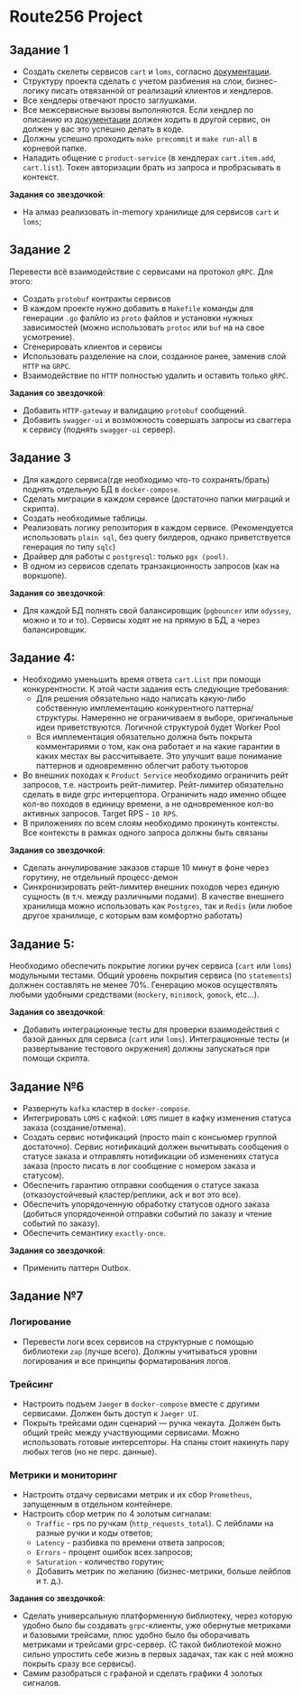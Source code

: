 # Route256 Project

## Задание 1

- Создать скелеты сервисов `cart` и `loms`, согласно [документации](docs/README.md).
- Структуру проекта сделать с учетом разбиения на слои, бизнес-логику писать отвязанной от реализаций клиентов и хендлеров.
- Все хендлеры отвечают просто заглушками.
- Все межсервисные вызовы выполняются. Если хендлер по описанию из [документации](docs/README.md) должен ходить в другой сервис, он должен у вас это успешно делать в коде.
- Должны успешно проходить `make precommit` и `make run-all` в корневой папке.
- Наладить общение с `product-service` (в хендлерах `cart.item.add`, `cart.list`). Токен авторизации брать из запроса и пробрасывать в контекст.
  
**Задания со звездочкой**:
- На алмаз реализовать in-memory хранилище для сервисов `cart` и `loms`;

## Задание 2
Перевести всё взаимодействие c сервисами на протокол `gRPC`.
Для этого:
- Создать `protobuf` контракты сервисов
- В каждом проекте нужно добавить в `Makefile` команды для генерации `.go` фалйло из `proto` файлов и установки нужных зависимостей (можно использовать `protoc` или `buf` на на свое усмотрение).
- Сгенерировать клиентов и сервисы
- Использовать разделение на слои, созданное ранее, заменив слой `HTTP` на `GRPC`.
- Взаимодействие по `HTTP` полностью удалить и оставить только `gRPC`.

**Задания со звездочкой**:
- Добавить `HTTP-gateway` и валидацию `protobuf` сообщений.
- Добавить `swagger-ui` и возможность совершать запросы из сваггера к сервису (поднять `swagger-ui` сервер).

## Задание 3

- Для каждого сервиса(где необходимо что-то сохранять/брать) поднять отдельную БД в `docker-compose`.
- Сделать миграции в каждом сервисе (достаточно папки миграций и скрипта).
- Создать необходимые таблицы.
- Реализовать логику репозитория в каждом сервисе. (Рекомендуется использовать `plain sql`, без query билдеров, однако приветствуется генерация по типу `sqlc`)
- Драйвер для работы с `postgresql`: только `pgx (pool)`.
- В одном из сервисов сделать транзакционность запросов (как на воркшопе).

**Задания со звездочкой**:
- Для каждой БД полнять свой балансировщик (`pgbouncer` или `odyssey`, можно и то и то). Сервисы ходят не на прямую в БД, а через балансировщик.

## Задание 4:
- Необходимо уменьшить время ответа `cart.List` при помощи конкурентности. К этой части задания есть следующие требования:
   - Для решения обязательно надо написать какую-либо собственную имплементацию конкурентного паттерна/структуры. Намеренно не ограничиваем в выборе, оригинальные идеи приветствуются. Логичной структурой будет Worker Pool
   - Вся имплементация обязательно должна быть покрыта комментариями о том, как она работает и на какие гарантии в каких местах вы рассчитываете. Это улучшит ваше понимание паттернов и одновременно облегчит работу тьюторов
- Во внешних походах к `Product Service` необходимо ограничить рейт запросов, т.е. настроить рейт-лимитер. Рейт-лимитер обязательно сделать в виде grpc интерцептора. Ограничить надо именно общее кол-во походов в единицу времени, а не одновременное кол-во активных запросов. Target RPS - `10 RPS`.
- В приложениях по всем слоям необходимо прокинуть контексты. Все контексты в рамках одного запроса должны быть связаны

**Задания со звездочкой**:
- Сделать аннулирование заказов старше 10 минут в фоне через горутину, не отдельный процесс-демон
- Синхронизировать рейт-лимитер внешних походов через единую сущность (в т.ч. между различными подами). В качестве внешнего хранилища можно использовать как `Postgres`, так и `Redis` (или любое другое хранилище, с которым вам комфортно работать)

## Задание 5:

Необходимо обеспечить покрытие логики ручек сервиса (`cart` или `loms`) модульными тестами. Общий уровень покрытия сервиса (по `statements`) должнен составлять не менее 70%.
Генерацию моков осуществлять любыми удобными средствами (`mockery`, `minimock`, `gomock`, etc...).

**Задания со звездочкой**:
- Добавить интеграционные тесты для проверки взаимодействия с базой данных для сервиса (`cart` или `loms`). Интеграционные тесты (и развертывание тестового окружения) должны запускаться при помощи скрипта.

## Задание №6

- Развернуть `kafka` кластер в `docker-compose`.
- Интегрировать `LOMS` с кафкой: `LOMS` пишет в кафку изменения статуса заказа (создание/отмена).
- Создать сервис нотификаций (просто main с консьюмер группой достаточно). Сервис нотификаций должен вычитывать сообщения о статусе заказа и отправлять нотификации об изменениях статуса заказа (просто писать в лог сообщение с номером заказа и статусом).
- Обеспечить гарантию отправки сообщения о статусе заказа (отказоустойчевый кластер/реплики, ack и вот это все).
- Обеспечить упорядоченную обработку статусов одного заказа (добиться упорядоченной отправки событий по заказу и чтение событий по заказу).
- Обеспечить семантику `exactly-once`.
   
**Задания со звездочкой**:
- Применить паттерн Outbox.

## Задание №7

### Логирование
- Перевести логи всех сервисов на структурные с помощью библиотеки `zap` (лучше всего). Должны учитываться уровни логирования и все принципы форматирования логов.

### Трейсинг
- Настроить подъем `Jaeger` в `docker-compose` вместе с другими сервисами. Должен быть доступ к `Jaeger UI`.
- Покрыть трейсами один сценарий — ручка чекаута. Должен быть общий трейс между участвующими сервисами. Можно использовать готовые интерсепторы. На спаны стоит накинуть пару любых тегов (но не перс. данные).

### Метрики и мониторинг
- Настроить отдачу сервисами метрик и их сбор `Prometheus`, запущенным в отдельном контейнере.
- Настроить сбор метрик по 4 золотым сигналам:
   - `Traffic` - rps по ручкам (`http_requests_total`). С лейблами на разные ручки и коды ответов;
   - `Latency` - разбивка по времени ответа запросов;
   - `Errors` - процент ошибок всех запросов;
   - `Saturation` - количество горутин;
   - Добавить метрик по желанию (бизнес-метрики, больше лейблов и т. д.).

**Задания со звездочкой**:
- Сделать универсальную платформенную библиотеку, через которую удобно было бы создавать `grpc`-клиенты, уже обернутые метриками и базовыми трейсами, плюс удобно было бы оборачивать метриками и трейсами grpc-сервер. (С такой библиотекой можно сильно упростить себе жизнь в первых задачах, так как с ней можно покрыть сразу все сервисы).
- Самим разобраться с графаной и сделать графики 4 золотых сигналов.